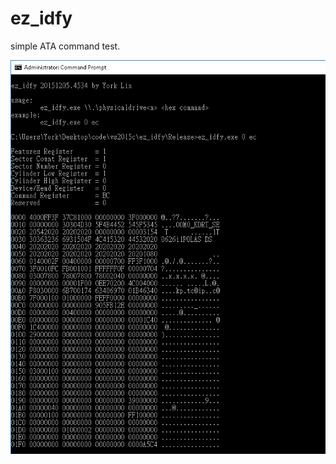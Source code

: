 # ez_idfy
simple ATA command test.

![alt tag](https://github.com/tonsui/ez_idfy/blob/master/pic/run.png)
